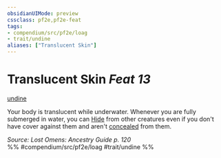 ```yaml
---
obsidianUIMode: preview
cssclass: pf2e,pf2e-feat
tags:
- compendium/src/pf2e/loag
- trait/undine
aliases: ["Translucent Skin"]
---
```

# Translucent Skin  *Feat 13*  
[undine](/rules/traits/undine-b2.md)  


Your body is translucent while underwater. Whenever you are fully submerged in water, you can [Hide](/rules/actions/hide.md) from other creatures even if you don't have cover against them and aren't [concealed](/rules/conditions.md#Concealed) from them.

*Source: Lost Omens: Ancestry Guide p. 120*  
%% #compendium/src/pf2e/loag #trait/undine %%